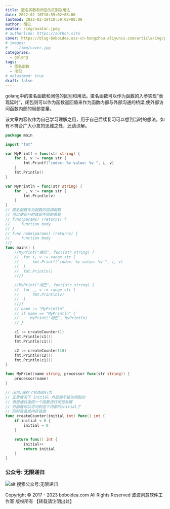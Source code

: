 ```yaml
---
title: 匿名函数和闭包的区别及用法
date: 2022-02-10T10:59:02+08:00
lastmod: 2022-02-10T10:59:02+08:00
author: 胡巴
avatar: /img/avatar.jpeg
# authorlink: https://author.site
cover: https://blog-boboidea.oss-cn-hangzhou.aliyuncs.com/article/img/posts/匿名函数和闭包的区别及用法.jpg
# images:
#   - /img/cover.jpg
categories:
  - golang
tags:
  - 匿名函数
  - 闭包
# nolastmod: true
draft: false
---
```


golang中的匿名函数和闭包的区别和用法。匿名函数可以作为函数的入参实现“表现延时”，闭包则可以作为函数返回值来作为函数内部与外部沟通的桥梁,使外部访问函数内部的局部变量。

该文章内容仅作为自己学习理解之用，用于自己后续复习可以想到当时的想法，如有不符合广大小友的思维之处，还请谅解。

<!--more-->

```go
package main

import "fmt"

var MyPrintf = func(str string) {
	for i, v := range str {
		fmt.Printf("index: %v value: %v ", i, v)
	}
	fmt.Println()
}

var MyPrintln = func(str string) {
	for _, v := range str {
		fmt.Println(v)
	}
}
// 匿名函数作为函数的回调函数
// 可以使运行时体现不同的表现
// func(params) (returns) {
//     function body
// }
// func name(params) (returns) {
//     function body
//}
func main() {
	//MyPrint("胡巴", func(str string) {
	//	for i, v := range str {
	//		fmt.Printf("index: %v value: %v ", i, v)
	//	}
	//	fmt.Println()
	//})

	//MyPrint("胡巴", func(str string) {
	//	for _, v := range str {
	//		fmt.Println(v)
	//	}
	//})
	// name := "MyPrintln"
	// if name == "MyPrintln" {
	//     MyPrint("胡巴", MyPrintln)
	// }

	c1 := createCounter(1)
	fmt.Println(c1())
	fmt.Println(c1())

	c2 := createCounter(10)
	fmt.Println(c2())
	fmt.Println(c1())
}

func MyPrint(name string, processor func(str string)) {
	processor(name)
}

// 闭包:保存了状态和行为
// 正常情况下 initial 外部使不能访问到的
// 但是通过返回一个函数进行闭包处理
// 外部就可以访问到这个内部的initial了
// 同时会造成内存逃逸
func createCounter(initial int) func() int {
	if initial < 0 {
		initial = 0
	}

	return func() int {
		initial++
		return initial
	}
}
```

<!--qr_code-->

### 公众号: 无限递归

![alt 搜索公众号:无限递归](https://blog-boboidea.oss-cn-hangzhou.aliyuncs.com/article/img/gongzhonghao.jpeg "无限递归")

<!--declare-declare-->

Copyright &copy; 2017 - 2023 boboidea.com All Rights Reserved 波波创意软件工作室 版权所有 【转载请注明出处】
